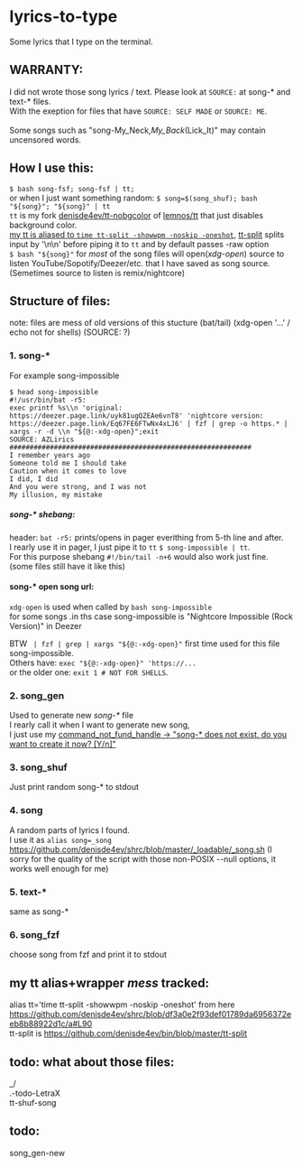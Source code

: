 # lyrics-to-type
Some lyrics that I type on the terminal.

## WARRANTY:
I did not wrote those song lyrics / text. Please look at `SOURCE:` at song-\* and text-\* files.<br>
With the exeption for files that have `SOURCE: SELF MADE` or `SOURCE: ME`.<br>
<br>
Some songs such as "song-My_Neck,_My_Back_(Lick_It)" may contain uncensored words.<br>


## How I use this:
`$ bash song-fsf; song-fsf | tt;`<br>
or when I just want something random: `$ song=$(song_shuf); bash "${song}"; "${song}" | tt`<br>
`tt` is my fork [denisde4ev/tt-nobgcolor](https://github.com/denisde4ev/tt-nobgcolor) of [lemnos/tt](https://github.com/lemnos/tt) that just disables background color. <br>
[my tt is aliased to `time tt-split -showwpm -noskip -oneshot`](https://github.com/denisde4ev/shrc/blob/df3a0e2f93def01789da6956372eeb8b88922d1c/a#L90), [tt-split](https://github.com/denisde4ev/bin/blob/master/tt-split) splits input by '\n\n' before piping it to `tt` and by default passes -raw option<br>
`$ bash "${song}"` for *most* of the song files will open(*xdg-open*) source to listen YouTube/Sopotify/Deezer/etc. that I have saved as song source. (Semetimes source to listen is remix/nightcore)<br>


## Structure of files:

note: files are mess of old versions of this stucture (bat/tail) (xdg-open '...' / echo not for shells) (SOURCE: ?)

### 1. song-\*
For example song-impossible
```
$ head song-impossible
#!/usr/bin/bat -r5:
exec printf %s\\n 'original: https://deezer.page.link/uyk81ugQZEAe6vnT8' 'nightcore version: https://deezer.page.link/Eq67FE6FTwNx4xLJ6' | fzf | grep -o https.* | xargs -r -d \\n "${@:-xdg-open}";exit
SOURCE: AZLirics
############################################################
I remember years ago
Someone told me I should take
Caution when it comes to love
I did, I did
And you were strong, and I was not
My illusion, my mistake
```

##### song-\* shebang:
header: `bat -r5:` prints/opens in pager everithing from 5-th line and after.<br>
I rearly use it in pager, I just pipe it to `tt` `$ song-impossible | tt`.<br>
For this purpose shebang `#!/bin/tail -n+6` would also work just fine. (some files still have it like this)<br>


#### song-\* open song url:
`xdg-open` is used when called by `bash song-impossible`<br>
for some songs .in ths case song-impossible is "Nightcore Impossible (Rock Version)" in Deezer<br>

BTW ` | fzf | grep | xargs "${@:-xdg-open}"` first time used for this file song-impossible.<br>
Others have: `exec "${@:-xdg-open}" 'https://...`<br>
or the older one: `exit 1 # NOT FOR SHELLS`.<br>

### 2. song_gen
Used to generate new *song-\** file<br>
I rearly call it when I want to generate new song,<br>
I just use my [command_not_fund_handle -> "song-* does not exist, do you want to create it now? [Y/n]"](https://github.com/denisde4ev/shrc/blob/b7cdfd873620816c95203297927a89b2febda8cf//__sourceable/command_not_found_handle#L128)<br>

### 3. song_shuf
Just print random song-* to stdout<br>

### 4. song
A random parts of lyrics I found.<br>
I use it as `alias song=_song` https://github.com/denisde4ev/shrc/blob/master/_loadable/_song.sh (I sorry for the quality of the script with those non-POSIX --null options, it works well enough for me)<br>

### 5. text-\*
same as song-\*

### 6. song_fzf
choose song from fzf and print it to stdout


## my tt alias+wrapper *mess* tracked:
alias tt='time tt-split -showwpm -noskip -oneshot' from here https://github.com/denisde4ev/shrc/blob/df3a0e2f93def01789da6956372eeb8b88922d1c/a#L90 <br>
tt-split is https://github.com/denisde4ev/bin/blob/master/tt-split



## todo: what about those files:
_/<br>
.-todo-LetraX<br>
tt-shuf-song<br>

## todo:
song_gen-new
